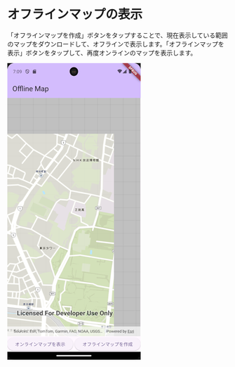 # オフラインマップの表示

「オフラインマップを作成」ボタンをタップすることで、現在表示している範囲のマップをダウンロードして、オフラインで表示します。「オフラインマップを表示」ボタンをタップして、再度オンラインのマップを表示します。

![オフラインマップの表示](image.png)

